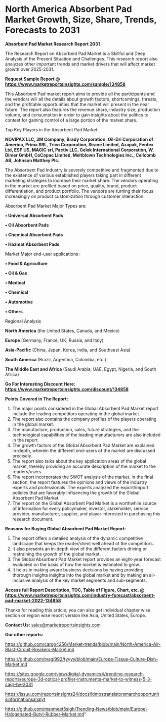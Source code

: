 # North America Absorbent Pad Market Growth, Size, Share, Trends, Forecasts to 2031

<strong>Absorbent Pad Market Research Report 2031</strong>

The Research Report on Absorbent Pad Market is a Skillful and Deep Analysis of the Present Situation and Challenges. This research report also analyzes other important trends and market drivers that will affect market growth over 2025-2031.

<strong>Request Sample Report @ <a href=https://www.marketreportsinsights.com/sample/134858>https://www.marketreportsinsights.com/sample/134858</a></strong>

This Absorbent Pad market report aims to provide all the participants and the vendors will all the details about growth factors, shortcomings, threats, and the profitable opportunities that the market will present in the near future. The report also features the revenue share, industry size, production volume, and consumption in order to gain insights about the politics to contest for gaining control of a large portion of the market share.

Top Key Players in the Absorbent Pad Market:

<strong>NOVIPAX LLC, 3M Company, Brady Corporation, Oil-Dri Corporation of America, Prima SRL, Trico Corporation, Sirane Limited, Azapak, Fentex Ltd, ESP US, MAGIC srl, Pactiv LLC, Gelok International Corporation, W. Dimer GmbH, CoCopac Limited, Meltblown Technologies Inc., Cellcomb AB, Johnson Matthey Plc.</strong>

The Absorbent Pad Industry is severely competitive and fragmented due to the existence of various established players taking part in different marketing strategies to increase their market share. The vendors operating in the market are profiled based on price, quality, brand, product differentiation, and product portfolio. The vendors are turning their focus increasingly on product customization through customer interaction.

Absorbent Pad Market Major Types are:

<strong>• Universal Absorbent Pads

• Oil Absorbent Pads

• Chemical Absorbent Pads

• Hazmat Absorbent Pads</strong>

Market Major end-user applications :

<strong>• Food & Agriculture

• Oil & Gas

• Medical

• Chemical

• Automotive

• Others</strong>

Regional Analysis

</u><strong><b>North America</b></strong> (the United States, Canada, and Mexico)

<strong><b>Europe </b></strong>(Germany, France, UK, Russia, and Italy)

<strong><b>Asia-Pacific</b></strong> (China, Japan, Korea, India, and Southeast Asia)

<strong><b>South America</b></strong> (Brazil, Argentina, Colombia, etc.)

<strong><b>The Middle East and Africa</b></strong> (Saudi Arabia, UAE, Egypt, Nigeria, and South Africa)

<strong>Go For Interesting Discount Here: <a href=https://www.marketreportsinsights.com/discount/134858>https://www.marketreportsinsights.com/discount/134858</a></strong>

<strong>Points Covered in The Report:</strong>
<ol>
  <li>The major points considered in the Global Absorbent Pad Market report include the leading competitors operating in the global market.</li>
  <li>The report also contains the company profiles of the players operating in the global market.</li>
  <li>The manufacture, production, sales, future strategies, and the technological capabilities of the leading manufacturers are also included in the report.</li>
  <li>The growth factors of the Global Absorbent Pad Market are explained in-depth, wherein the different end-users of the market are discussed precisely.</li>
  <li>The report also talks about the key application areas of the global market, thereby providing an accurate description of the market to the readers/users.</li>
  <li>The report incorporates the SWOT analysis of the market. In the final section, the report features the opinions and views of the industry experts and professionals. The experts analyzed the export/import policies that are favorably influencing the growth of the Global Absorbent Pad Market.</li>
  <li>The report on the Global Absorbent Pad Market is a worthwhile source of information for every policymaker, investor, stakeholder, service provider, manufacturer, supplier, and player interested in purchasing this research document.</li>
</ol>
<strong>Reasons for Buying Global Absorbent Pad Market Report:</strong>

<ol>
  <li>The report offers a detailed analysis of the dynamic competitive landscape that keeps the reader/client well ahead of the competitors.</li>
  <li>It also presents an in-depth view of the different factors driving or restraining the growth of the global market.</li>
  <li>The Global Absorbent Pad Market report provides an eight-year forecast evaluated on the basis of how the market is estimated to grow.</li>
  <li>It helps in making aware business decisions by having providing thorough insights insights into the global market and by making an all-inclusive analysis of the key market segments and sub-segments.</li>
</ol>
<strong>Access full Report Description, TOC, Table of Figure, Chart, etc. @ <a href=https://www.marketreportsinsights.com/industry-forecast/absorbent-pad-market-2022-134858>https://www.marketreportsinsights.com/industry-forecast/absorbent-pad-market-2022-134858</a></strong>


Thanks for reading this article; you can also get individual chapter wise section or region wise report version like Asia, United States, Europe.

<strong>Contact Us:</strong>
sales@marketreportsinsights.com

<strong>Our other reports:</strong>

<a href=https://github.com/cargo4256/Market-trends/blob/main/North-America-Air-Blast-Circuit-Breakers-Market.md>https://github.com/cargo4256/Market-trends/blob/main/North-America-Air-Blast-Circuit-Breakers-Market.md</a>

<a href=https://github.com/tyagi992/tyyyy/blob/main/Europe-Tissue-Culture-Dish-Market.md>https://github.com/tyagi992/tyyyy/blob/main/Europe-Tissue-Culture-Dish-Market.md</a>

<a href=https://sites.google.com/view/digital-dynamics4/trending-research-reports/europe-3d-optical-profiler-instruments-market-to-witness-5-3-cagr-by-2031>https://sites.google.com/view/digital-dynamics4/trending-research-reports/europe-3d-optical-profiler-instruments-market-to-witness-5-3-cagr-by-2031</a>

<a href=https://issuu.com/reportsinsights24/docs/ldmostransistorsmarchopportunitsinformationsanalyt>https://issuu.com/reportsinsights24/docs/ldmostransistorsmarchopportunitsinformationsanalyt</a>

<a href=https://github.com/manmeet5sigh/Trending-News/blob/main/Europe-Halogenated-Butyl-Rubber-Market.md>https://github.com/manmeet5sigh/Trending-News/blob/main/Europe-Halogenated-Butyl-Rubber-Market.md</a>"
